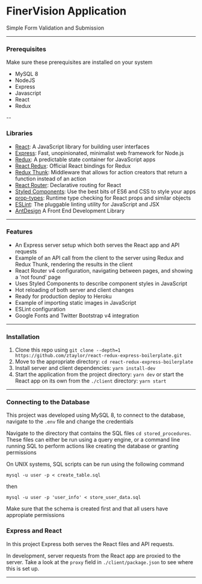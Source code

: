 # FinerVision Application

Simple Form Validation and Submission

---

### Prerequisites 

Make sure these prerequisites are installed on your system

* MySQL 8
* NodeJS
* Express
* Javascript
* React
* Redux

--

### Libraries

* [React](http://reactjs.org): A JavaScript library for building user interfaces
* [Express](http://expressjs.com): Fast, unopinionated, minimalist web framework for Node.js
* [Redux](http://redux.js.org): A predictable state container for JavaScript apps
* [React Redux](https://github.com/reactjs/react-redux): Official React bindings for Redux
* [Redux Thunk](https://github.com/gaearon/redux-thunk): Middleware that allows for action creators that return a function instead of an action
* [React Router](https://github.com/ReactTraining/react-router): Declarative routing for React
* [Styled Components](https://www.styled-components.com): Use the best bits of ES6 and CSS to style your apps
* [prop-types](https://github.com/facebook/prop-types): Runtime type checking for React props and similar objects
* [ESLint](http://eslint.org): The pluggable linting utility for JavaScript and JSX
* [AntDesign](https://ant.design/docs/react/introduce) A Front End Development Library

---

### Features

* An Express server setup which both serves the React app and API requests
* Example of an API call from the client to the server using Redux and Redux Thunk, rendering the results in the client
* React Router v4 configuration, navigating between pages, and showing a 'not found' page
* Uses Styled Components to describe component styles in JavaScript
* Hot reloading of both server and client changes
* Ready for production deploy to Heroku
* Example of importing static images in JavaScript
* ESLint configuration
* Google Fonts and Twitter Bootstrap v4 integration

---

### Installation

1. Clone this repo using `git clone --depth=1 https://github.com/ztaylor/react-redux-express-boilerplate.git`
2. Move to the appropriate directory: `cd react-redux-express-boilerplate`
3. Install server and client dependencies: `yarn install-dev`
4. Start the application from the project directory: `yarn dev` or start the 
   React app on its own from the `./client` directory: `yarn start`

---

### Connecting to the Database

This project was developed using MySQL 8, to connect to the database, navigate to the `.env` file and change the credentials

Navigate to the directory that contains the SQL files `cd stored_procedures`. These files can either be
run using a query engine, or a command line running SQL to perform actions like creating the database or granting permissions 

On UNIX systems, SQL scripts can be run using the following command

`mysql -u user -p < create_table.sql`

then

`mysql -u user -p 'user_info' < store_user_data.sql`

Make sure that the schema is created first and that all users have appropiate permissions

### Express and React

In this project Express both serves the React files and API requests.

In development, server requests from the React app are proxied to the server. Take a look at the `proxy` field in `./client/package.json` to see where this is set up.

---
